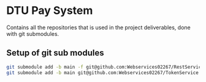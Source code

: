 # DTU Pay System
Contains all the repositories that is used in the project deliverables, done with git submodules.

## Setup of git sub modules

``` bash
git submodule add -b main -f git@github.com:Webservices02267/RestService.git RestService
git submodule add -b main git@github.com:Webservices02267/TokenService.git TokenService
```
